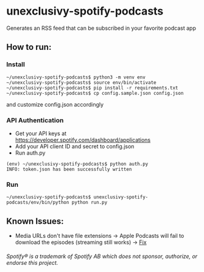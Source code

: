 # unexclusivy-spotify-podcasts
Generates an RSS feed that can be subscribed in your favorite podcast app

How to run:
-----------
### Install
```
~/unexclusivy-spotify-podcasts$ python3 -m venv env
~/unexclusivy-spotify-podcasts$ source env/bin/activate
~/unexclusivy-spotify-podcasts$ pip install -r requirements.txt
~/unexclusivy-spotify-podcasts$ cp config.sample.json config.json
```
and customize config.json accordingly

### API Authentication
- Get your API keys at https://developer.spotify.com/dashboard/applications
- Add your API client ID and secret to config.json
- Run auth.py
```
(env) ~/unexclusivy-spotify-podcasts$ python auth.py 
INFO: token.json has been successfully written
```

### Run
```
~/unexclusivy-spotify-podcasts$ unexclusivy-spotify-podcasts/env/bin/python python run.py
```

Known Issues:
-------------
- Media URLs don't have file extensions ->  Apple Podcasts will fail to download the episodes (streaming still works) -> [Fix](../blob/master/docs/ApplePodcasts_Fix/README.md)

###### _Spotify® is a trademark of Spotify AB which does not sponsor, authorize, or endorse this project._
